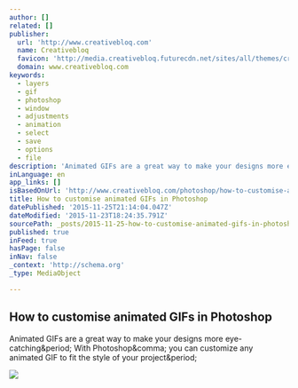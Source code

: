 ```yaml
---
author: []
related: []
publisher:
  url: 'http://www.creativebloq.com'
  name: Creativebloq
  favicon: 'http://media.creativebloq.futurecdn.net/sites/all/themes/creativebloq_redesign/favicon.ico'
  domain: www.creativebloq.com
keywords:
  - layers
  - gif
  - photoshop
  - window
  - adjustments
  - animation
  - select
  - save
  - options
  - file
description: 'Animated GIFs are a great way to make your designs more eye-catching. With Photoshop, you can customize any animated GIF to fit the style of your project.'
inLanguage: en
app_links: []
isBasedOnUrl: 'http://www.creativebloq.com/photoshop/how-to-customise-animated-gifs-111517958'
title: How to customise animated GIFs in Photoshop
datePublished: '2015-11-25T21:14:04.047Z'
dateModified: '2015-11-23T18:24:35.791Z'
sourcePath: _posts/2015-11-25-how-to-customise-animated-gifs-in-photoshop.md
published: true
inFeed: true
hasPage: false
inNav: false
_context: 'http://schema.org'
_type: MediaObject

---
```

<article style=""><h1>How to customise animated GIFs in Photoshop</h1><p>Animated GIFs are a great way to make your designs more eye-catching&amp;period; With Photoshop&amp;comma; you can customize any animated GIF to fit the style of your project&amp;period;</p><img src="http://media.creativebloq.futurecdn.net/sites/creativebloq.com/files/images/2015/11/ps-adjustment-menu.jpg" /></article>